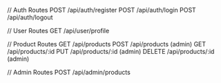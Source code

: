 // Auth Routes
POST /api/auth/register
POST /api/auth/login
POST /api/auth/logout

// User Routes
GET /api/user/profile

// Product Routes
GET /api/products
POST /api/products (admin)
GET /api/products/:id
PUT /api/products/:id (admin)
DELETE /api/products/:id (admin)

// Admin Routes
POST /api/admin/products